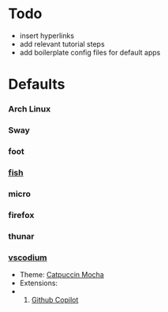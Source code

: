 # Todo
- insert hyperlinks
- add relevant tutorial steps
- add boilerplate config files for default apps
# Defaults
### Arch Linux
### Sway
### foot
### [fish](https://fishshell.com/docs/current/index.html)
### micro
### firefox
### thunar
### [vscodium](https://github.com/VSCodium/vscodium?tab=readme-ov-file#install-on-arch-linux)
- Theme: [Catpuccin Mocha](https://github.com/catppuccin/vscode)
- Extensions:
- 1. [Github Copilot](https://github.com/VSCodium/vscodium/discussions/1487)
